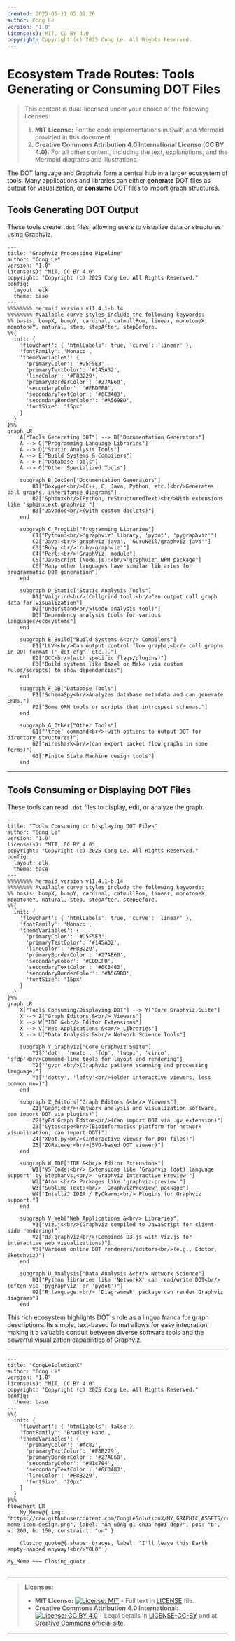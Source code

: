 ```yaml
---
created: 2025-05-11 05:31:26
author: Cong Le
version: "1.0"
license(s): MIT, CC BY 4.0
copyright: Copyright (c) 2025 Cong Le. All Rights Reserved.
---
```




# Ecosystem Trade Routes: Tools Generating or Consuming DOT Files

> This content is dual-licensed under your choice of the following licenses:
> 1.  **MIT License:** For the code implementations in Swift and Mermaid provided in this document.
> 2.  **Creative Commons Attribution 4.0 International License (CC BY 4.0):** For all other content, including the text, explanations, and the Mermaid diagrams and illustrations.


The DOT language and Graphviz form a central hub in a larger ecosystem of tools. Many applications and libraries can either **generate** DOT files as output for visualization, or **consume** DOT files to import graph structures.

## Tools Generating DOT Output

These tools create `.dot` files, allowing users to visualize data or structures using Graphviz.

```mermaid
---
title: "Graphviz Processing Pipeline"
author: "Cong Le"
version: "1.0"
license(s): "MIT, CC BY 4.0"
copyright: "Copyright (c) 2025 Cong Le. All Rights Reserved."
config:
  layout: elk
  theme: base
---
%%%%%%%% Mermaid version v11.4.1-b.14
%%%%%%%% Available curve styles include the following keywords:
%% basis, bumpX, bumpY, cardinal, catmullRom, linear, monotoneX, monotoneY, natural, step, stepAfter, stepBefore.
%%{
  init: {
    'flowchart': { 'htmlLabels': true, 'curve': 'linear' },
    'fontFamily': 'Monaco',
    'themeVariables': {
      'primaryColor': '#D5F5E3',
      'primaryTextColor': '#145A32',
      'lineColor': '#F8B229',
      'primaryBorderColor': '#27AE60',
      'secondaryColor': '#EBDEF0',
      'secondaryTextColor': '#6C3483',
      'secondaryBorderColor': '#A569BD',
      'fontSize': '15px'
    }
  }
}%%
graph LR
    A["Tools Generating DOT"] --> B["Documentation Generators"]
    A --> C["Programming Language Libraries"]
    A --> D["Static Analysis Tools"]
    A --> E["Build Systems & Compilers"]
    A --> F["Database Tools"]
    A --> G["Other Specialized Tools"]

    subgraph B_DocGen["Documentation Generators"]
        B1["Doxygen<br/>(C++, C, Java, Python, etc.)<br/>Generates call graphs, inheritance diagrams"]
        B2["Sphinx<br/>(Python, reStructuredText)<br/>With extensions like 'sphinx.ext.graphviz'"]
        B3["Javadoc<br/>(with custom doclets)"]
    end

    subgraph C_ProgLib["Programming Libraries"]
        C1["Python:<br/>'graphviz' library, 'pydot', 'pygraphviz'"]
        C2["Java:<br/>'graphviz-java', 'GuruNeil/graphviz-java'"]
        C3["Ruby:<br/>'ruby-graphviz'"]
        C4["Perl:<br/>'GraphViz' module"]
        C5["JavaScript (Node.js):<br/>'graphviz' NPM package"]
        C6["Many other languages have similar libraries for programmatic DOT generation"]
    end

    subgraph D_Static["Static Analysis Tools"]
        D1["Valgrind<br/>(Callgrind tool)<br/>Can output call graph data for visualization"]
        D2["Understand<br/>(Code analysis tool)"]
        D3["Dependency analysis tools for various languages/ecosystems"]
    end

    subgraph E_Build["Build Systems &<br/> Compilers"]
        E1["LLVM<br/>Can output control flow graphs,<br/> call graphs in DOT format ('-dot-cfg', etc.)."]
        E2["GCC<br/>(with specific flags/plugins)"]
        E3["Build systems like Bazel or Make (via custom rules/scripts) to show dependencies"]
    end

    subgraph F_DB["Database Tools"]
        F1["SchemaSpy<br/>Analyzes database metadata and can generate ERDs."]
        F2["Some ORM tools or scripts that introspect schemas."]
    end
    
    subgraph G_Other["Other Tools"]
        G1["'tree' command<br/>(with options to output DOT for directory structures)"]
        G2["Wireshark<br/>(can export packet flow graphs in some forms)"]
        G3["Finite State Machine design tools"]
    end
```

---

## Tools Consuming or Displaying DOT Files

These tools can read `.dot` files to display, edit, or analyze the graph.

```mermaid
---
title: "Tools Consuming or Displaying DOT Files"
author: "Cong Le"
version: "1.0"
license(s): "MIT, CC BY 4.0"
copyright: "Copyright (c) 2025 Cong Le. All Rights Reserved."
config:
  layout: elk
  theme: base
---
%%%%%%%% Mermaid version v11.4.1-b.14
%%%%%%%% Available curve styles include the following keywords:
%% basis, bumpX, bumpY, cardinal, catmullRom, linear, monotoneX, monotoneY, natural, step, stepAfter, stepBefore.
%%{
  init: {
    'flowchart': { 'htmlLabels': true, 'curve': 'linear' },
    'fontFamily': 'Monaco',
    'themeVariables': {
      'primaryColor': '#D5F5E3',
      'primaryTextColor': '#145A32',
      'lineColor': '#F8B229',
      'primaryBorderColor': '#27AE60',
      'secondaryColor': '#EBDEF0',
      'secondaryTextColor': '#6C3483',
      'secondaryBorderColor': '#A569BD',
      'fontSize': '15px'
    }
  }
}%%
graph LR
    X["Tools Consuming/Displaying DOT"] --> Y["Core Graphviz Suite"]
    X --> Z["Graph Editors &<br/> Viewers"]
    X --> W["IDE &<br/> Editor Extensions"]
    X --> V["Web Applications &<br/> Libraries"]
    X --> U["Data Analysis &<br/> Network Science Tools"]

    subgraph Y_Graphviz["Core Graphviz Suite"]
        Y1["'dot', 'neato', 'fdp', 'twopi', 'circo', 'sfdp'<br/>Command-line tools for layout and rendering"]
        Y2["'gvpr'<br/>(Graphviz pattern scanning and processing language)"]
        Y3["'dotty', 'lefty'<br/>(older interactive viewers, less common now)"]
    end

    subgraph Z_Editors["Graph Editors &<br/> Viewers"]
        Z1["Gephi<br/>(Network analysis and visualization software, can import DOT via plugins)"]
        Z2["yEd Graph Editor<br/>(Can import DOT via .gv extension)"]
        Z3["Cytoscape<br/>(Bioinformatics platform for network visualization, can import DOT)"]
        Z4["XDot.py<br/>(Interactive viewer for DOT files)"]
        Z5["ZGRViewer<br/>(SVG-based DOT viewer)"]
    end

    subgraph W_IDE["IDE &<br/> Editor Extensions"]
        W1["VS Code:<br/> Extensions like 'Graphviz (dot) language support' by Stephanvs,<br/> 'Graphviz Interactive Preview'"]
        W2["Atom:<br/> Packages like 'graphviz-preview'"]
        W3["Sublime Text:<br/> 'GraphvizPreview' package"]
        W4["IntelliJ IDEA / PyCharm:<br/> Plugins for Graphviz support."]
    end

    subgraph V_Web["Web Applications &<br/> Libraries"]
        V1["Viz.js<br/>(Graphviz compiled to JavaScript for client-side rendering)"]
        V2["d3-graphviz<br/>(Combines D3.js with Viz.js for interactive web visualizations)"]
        V3["Various online DOT renderers/editors<br/>(e.g., Edotor, Sketchviz)"]
    end

    subgraph U_Analysis["Data Analysis &<br/> Network Science"]
        U1["Python libraries like 'NetworkX' can read/write DOT<br/>(often via 'pygraphviz' or 'pydot')"]
        U2["R language:<br/> 'DiagrammeR' package can render Graphviz diagrams"]
    end
```

This rich ecosystem highlights DOT's role as a lingua franca for graph descriptions. Its simple, text-based format allows for easy integration, making it a valuable conduit between diverse software tools and the powerful visualization capabilities of Graphviz.





---

<!-- 
```mermaid
%% Current Mermaid version
info
```
-->


```mermaid
---
title: "CongLeSolutionX"
author: "Cong Le"
version: "1.0"
license(s): "MIT, CC BY 4.0"
copyright: "Copyright (c) 2025 Cong Le. All Rights Reserved."
config:
  theme: base
---
%%{
  init: {
    'flowchart': { 'htmlLabels': false },
    'fontFamily': 'Bradley Hand',
    'themeVariables': {
      'primaryColor': '#fc82',
      'primaryTextColor': '#F8B229',
      'primaryBorderColor': '#27AE60',
      'secondaryColor': '#81c784',
      'secondaryTextColor': '#6C3483',
      'lineColor': '#F8B229',
      'fontSize': '20px'
    }
  }
}%%
flowchart LR
    My_Meme@{ img: "https://raw.githubusercontent.com/CongLeSolutionX/MY_GRAPHIC_ASSETS/refs/heads/Designing_graphic_syntax/MY_MEME/My-meme-icon-design.png", label: "Ăn uống gì chưa ngừi đẹp?", pos: "b", w: 200, h: 150, constraint: "on" }

    Closing_quote@{ shape: braces, label: "I'll leave this Earth empty-handed anyway!<br/>YOLO" }

My_Meme ~~~ Closing_quote


```




---
>**Licenses:**
>
>- **MIT License:**  [![License: MIT](https://img.shields.io/badge/License-MIT-yellow.svg)](LICENSE) - Full text in [LICENSE](LICENSE) file.
>- **Creative Commons Attribution 4.0 International:** [![License: CC BY 4.0](https://licensebuttons.net/l/by/4.0/88x31.png)](LICENSE-CC-BY) - Legal details in [LICENSE-CC-BY](LICENSE-CC-BY) and at [Creative Commons official site](http://creativecommons.org/licenses/by/4.0/).
>
---